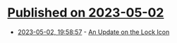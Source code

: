 # [Published on 2023-05-02](index.md)

* [2023-05-02, 19:58:57](https://lobste.rs/s/0nfqrj/update_on_lock_icon) - [An Update on the Lock Icon](https://blog.chromium.org/2023/05/an-update-on-lock-icon.html?m=1)
